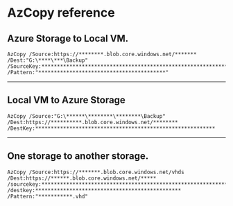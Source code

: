 # AzCopy reference

## Azure Storage to Local VM.

```shell
AzCopy /Source:https://********.blob.core.windows.net/******* /Dest:"G:\****\***\Backup" /SourceKey:************************************************************* /Pattern:"*****************************************"
```

---

## Local VM to Azure Storage

```shell
AzCopy /Source:"G:\******\********\********\Backup" /Dest:https://**********.blob.core.windows.net/******** /DestKey:**********************************************************
```

---

## One storage to another storage.

```shell
AzCopy /Source:https://*******.blob.core.windows.net/vhds /Dest:https://******.blob.core.windows.net/***** /sourcekey:************************************************************ /destkey:*********************************************** /Pattern:"***********.vhd"
```





